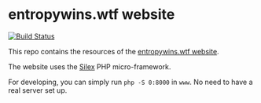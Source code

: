 # entropywins.wtf website

[![Build Status](https://travis-ci.org/JeroenDeDauw/entropywins.wtf.svg)](https://travis-ci.org/JeroenDeDauw/entropywins.wtf)

This repo contains the resources of the [entropywins.wtf website](https://entropywins.wtf).

The website uses the [Silex](silex.sensiolabs.org/) PHP micro-framework.

For developing, you can simply run `php -S 0:8000` in `www`. No need to have a real server
set up.
